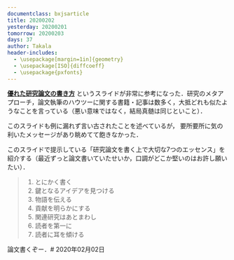 ```yaml
---
documentclass: bxjsarticle
title: 20200202
yesterday: 20200201
tomorrow: 20200203
days: 37
author: Takala
header-includes:
  - \usepackage[margin=1in]{geometry}
  - \usepackage[ISO]{diffcoeff}
  - \usepackage{pxfonts}
---
```


**[優れた研究論文の書き方](https://www.slideshare.net/kdmsnr/how-to-write-a-great-research-paper-226669082)** というスライドが非常に参考になった．研究のメタアプローチ，論文執筆のハウツーに関する書籍・記事は数多く，大抵どれも似たようなことを言っている（悪い意味ではなく，結局真髄は同じといこと）．

このスライドも例に漏れず言い古されたことを述べているが，
要所要所に気の利いたメッセージがあり眺めてて飽きなかった．

このスライドで提示している「研究論文を書く上で大切な7つのエッセンス」を紹介する（最近ずっと論文書いていたせいか，口調がどこか堅いのはお許し願いたい）．

>1. とにかく書く
>2. 鍵となるアイデアを見つける
>3. 物語を伝える
>4. 貢献を明らかにする
>5. 関連研究はあとまわし
>6. 読者を第一に
>7. 読者に耳を傾ける


論文書くぞー．# 2020年02月02日 
